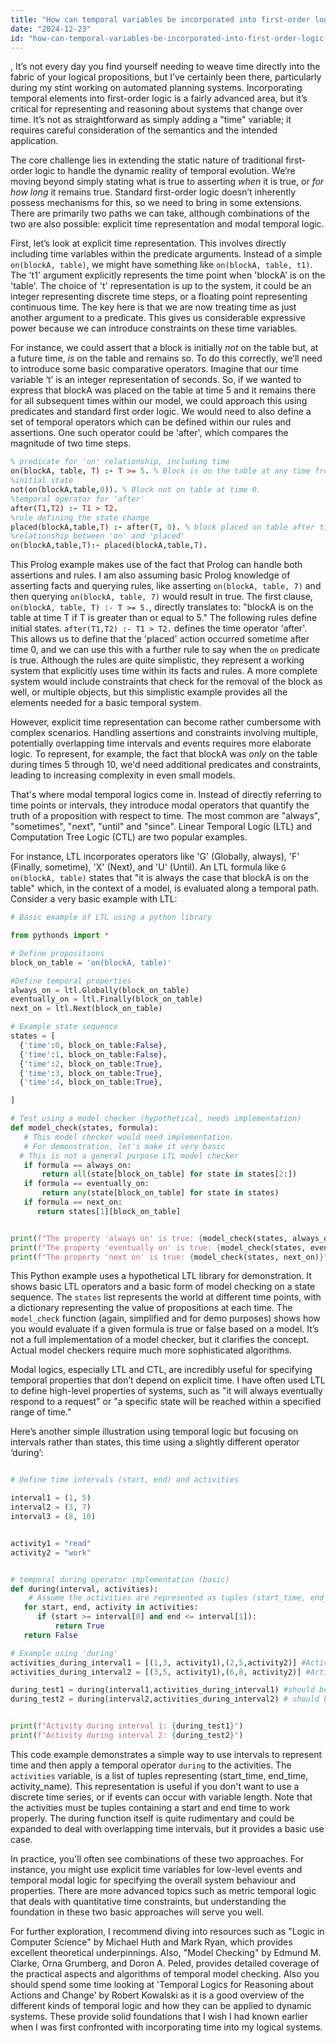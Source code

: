 ```yaml
---
title: "How can temporal variables be incorporated into first-order logic formulas?"
date: "2024-12-23"
id: "how-can-temporal-variables-be-incorporated-into-first-order-logic-formulas"
---
```


,  It’s not every day you find yourself needing to weave time directly into the fabric of your logical propositions, but I’ve certainly been there, particularly during my stint working on automated planning systems. Incorporating temporal elements into first-order logic is a fairly advanced area, but it’s critical for representing and reasoning about systems that change over time. It’s not as straightforward as simply adding a "time" variable; it requires careful consideration of the semantics and the intended application.

The core challenge lies in extending the static nature of traditional first-order logic to handle the dynamic reality of temporal evolution. We’re moving beyond simply stating what is true to asserting *when* it is true, or *for how long* it remains true. Standard first-order logic doesn’t inherently possess mechanisms for this, so we need to bring in some extensions. There are primarily two paths we can take, although combinations of the two are also possible: explicit time representation and modal temporal logic.

First, let’s look at explicit time representation. This involves directly including time variables within the predicate arguments. Instead of a simple `on(blockA, table)`, we might have something like `on(blockA, table, t1)`. The 't1' argument explicitly represents the time point when 'blockA' is on the 'table'. The choice of 't' representation is up to the system, it could be an integer representing discrete time steps, or a floating point representing continuous time. The key here is that we are now treating time as just another argument to a predicate. This gives us considerable expressive power because we can introduce constraints on these time variables.

For instance, we could assert that a block is initially *not* on the table but, at a future time, *is* on the table and remains so. To do this correctly, we’ll need to introduce some basic comparative operators. Imagine that our time variable ‘t’ is an integer representation of seconds. So, if we wanted to express that blockA was placed on the table at time 5 and it remains there for all subsequent times within our model, we could approach this using predicates and standard first order logic. We would need to also define a set of temporal operators which can be defined within our rules and assertions. One such operator could be 'after', which compares the magnitude of two time steps.

```prolog
% predicate for 'on' relationship, including time
on(blockA, table, T) :- T >= 5. % Block is on the table at any time from 5 onwards.
%initial state
not(on(blockA,table,0)). % Block not on table at time 0.
%temporal operator for 'after'
after(T1,T2) :- T1 > T2.
%rule defining the state change
placed(blockA,table,T) :- after(T, 0). % block placed on table after time 0
%relationship between 'on' and 'placed'
on(blockA,table,T):- placed(blockA,table,T).
```

This Prolog example makes use of the fact that Prolog can handle both assertions and rules. I am also assuming basic Prolog knowledge of asserting facts and querying rules, like asserting `on(blockA, table, 7)` and then querying `on(blockA, table, 7)` would result in true. The first clause, `on(blockA, table, T) :- T >= 5.`, directly translates to: "blockA is on the table at time T if T is greater than or equal to 5." The following rules define initial states. `after(T1,T2) :- T1 > T2.` defines the time operator 'after'. This allows us to define that the 'placed' action occurred sometime after time 0, and we can use this with a further rule to say when the `on` predicate is true. Although the rules are quite simplistic, they represent a working system that explicitly uses time within its facts and rules. A more complete system would include constraints that check for the removal of the block as well, or multiple objects, but this simplistic example provides all the elements needed for a basic temporal system.

However, explicit time representation can become rather cumbersome with complex scenarios. Handling assertions and constraints involving multiple, potentially overlapping time intervals and events requires more elaborate logic. To represent, for example, the fact that blockA was *only* on the table during times 5 through 10, we'd need additional predicates and constraints, leading to increasing complexity in even small models.

That's where modal temporal logics come in. Instead of directly referring to time points or intervals, they introduce modal operators that quantify the truth of a proposition with respect to time. The most common are "always", "sometimes", "next", "until" and "since". Linear Temporal Logic (LTL) and Computation Tree Logic (CTL) are two popular examples.

For instance, LTL incorporates operators like 'G' (Globally, always), 'F' (Finally, sometime), 'X' (Next), and 'U' (Until). An LTL formula like `G on(blockA, table)` states that "it is always the case that blockA is on the table" which, in the context of a model, is evaluated along a temporal path. Consider a very basic example with LTL:

```python
# Basic example of LTL using a python library

from pythonds import *

# Define propositions
block_on_table = 'on(blockA, table)'

#Define temporal properties
always_on = ltl.Globally(block_on_table)
eventually_on = ltl.Finally(block_on_table)
next_on = ltl.Next(block_on_table)

# Example state sequence
states = [
  {'time':0, block_on_table:False},
  {'time':1, block_on_table:False},
  {'time':2, block_on_table:True},
  {'time':3, block_on_table:True},
  {'time':4, block_on_table:True},

]

# Test using a model checker (hypothetical, needs implementation)
def model_check(states, formula):
   # This model checker would need implementation.
   # For demonstration, let's make it very basic
  # This is not a general purpose LTL model checker
   if formula == always_on:
       return all(state[block_on_table] for state in states[2:])
   if formula == eventually_on:
       return any(state[block_on_table] for state in states)
   if formula == next_on:
      return states[1][block_on_table]


print(f"The property 'always on' is true: {model_check(states, always_on)}") # Should be false
print(f"The property 'eventually on' is true: {model_check(states, eventually_on)}") # should be true
print(f"The property 'next on' is true: {model_check(states, next_on)}") # Should be false
```

This Python example uses a hypothetical LTL library for demonstration. It shows basic LTL operators and a basic form of model checking on a state sequence. The `states` list represents the world at different time points, with a dictionary representing the value of propositions at each time. The `model_check` function (again, simplified and for demo purposes) shows how you would evaluate if a given formula is true or false based on a model. It’s not a full implementation of a model checker, but it clarifies the concept. Actual model checkers require much more sophisticated algorithms.

Modal logics, especially LTL and CTL, are incredibly useful for specifying temporal properties that don’t depend on explicit time. I have often used LTL to define high-level properties of systems, such as "it will always eventually respond to a request" or "a specific state will be reached within a specified range of time."

Here’s another simple illustration using temporal logic but focusing on intervals rather than states, this time using a slightly different operator ‘during’:

```python

# Define time intervals (start, end) and activities

interval1 = (1, 5)
interval2 = (3, 7)
interval3 = (8, 10)


activity1 = "read"
activity2 = "work"


# temporal during operator implementation (basic)
def during(interval, activities):
    # Assume the activities are represented as tuples (start_time, end_time, activity_name)
   for start, end, activity in activities:
      if (start >= interval[0] and end <= interval[1]):
          return True
   return False

# Example using 'during'
activities_during_interval1 = [(1,3, activity1),(2,5,activity2)] #Activities that occurred during interval1
activities_during_interval2 = [(3,5, activity1),(6,8, activity2)] #Activities that occurred during interval2

during_test1 = during(interval1,activities_during_interval1) #should be true
during_test2 = during(interval2,activities_during_interval2) # should be false (activity2 occurs after the interval)


print(f"Activity during interval 1: {during_test1}")
print(f"Activity during interval 2: {during_test2}")


```

This code example demonstrates a simple way to use intervals to represent time and then apply a temporal operator `during` to the activities. The `activities` variable, is a list of tuples representing (start_time, end_time, activity_name). This representation is useful if you don't want to use a discrete time series, or if events can occur with variable length. Note that the activities must be tuples containing a start and end time to work properly. The during function itself is quite rudimentary and could be expanded to deal with overlapping time intervals, but it provides a basic use case.

In practice, you'll often see combinations of these two approaches. For instance, you might use explicit time variables for low-level events and temporal modal logic for specifying the overall system behaviour and properties. There are more advanced topics such as metric temporal logic that deals with quantitative time constraints, but understanding the foundation in these two basic approaches will serve you well.

For further exploration, I recommend diving into resources such as "Logic in Computer Science" by Michael Huth and Mark Ryan, which provides excellent theoretical underpinnings. Also, "Model Checking" by Edmund M. Clarke, Orna Grumberg, and Doron A. Peled, provides detailed coverage of the practical aspects and algorithms of temporal model checking. Also you should spend some time looking at 'Temporal Logics for Reasoning about Actions and Change' by Robert Kowalski as it is a good overview of the different kinds of temporal logic and how they can be applied to dynamic systems. These provide solid foundations that I wish I had known earlier when I was first confronted with incorporating time into my logical systems.
